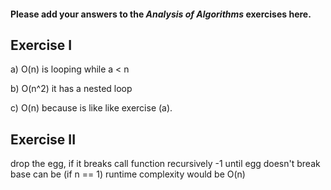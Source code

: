 #### Please add your answers to the **_Analysis of Algorithms_** exercises here.

## Exercise I

a) O(n) is looping while a < n

b) O(n^2) it has a nested loop

c) O(n) because is like like exercise (a).

## Exercise II

drop the egg, if it breaks call function recursively -1 until egg doesn't break
base can be (if n == 1)
runtime complexity would be O(n)
